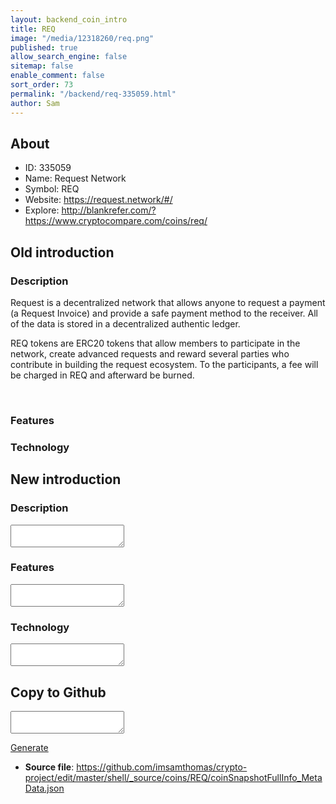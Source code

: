```yaml
---
layout: backend_coin_intro
title: REQ
image: "/media/12318260/req.png"
published: true
allow_search_engine: false
sitemap: false
enable_comment: false
sort_order: 73
permalink: "/backend/req-335059.html"
author: Sam
---
```


## About

- ID: 335059
- Name: Request Network
- Symbol: REQ
- Website: https://request.network/#/
- Explore: http://blankrefer.com/?https://www.cryptocompare.com/coins/req/


## Old introduction

### Description

<p>Request is a decentralized network that allows anyone to request a payment (a Request Invoice) and provide a safe payment method to the receiver. All of the data is stored in a decentralized authentic ledger.</p><p>REQ tokens are ERC20 tokens that allow members to participate in the network, create advanced requests and reward several parties who contribute in building the request ecosystem. To the participants, a fee will be charged in REQ and afterward be burned.</p><p> </p>

### Features


### Technology




## New introduction


### Description
<textarea id="meta_description" name="description"></textarea>

### Features
<textarea id="meta_features" name="features"></textarea>

### Technology
<textarea id="meta_technology" name="technology"></textarea>


## Copy to Github

<textarea id="coinsnapshotfullinfo_metadata"></textarea>

<a href="#gen" onclick="generateMetaDatJson()">Generate</a>

- **Source file**: <a href="https://github.com/imsamthomas/crypto-project/edit/master/shell/_source/coins/REQ/coinSnapshotFullInfo_MetaData.json">https://github.com/imsamthomas/crypto-project/edit/master/shell/_source/coins/REQ/coinSnapshotFullInfo_MetaData.json</a>

